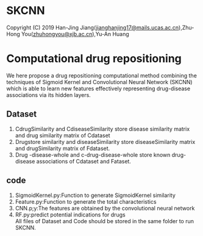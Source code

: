 
SKCNN
====
Copyright (C) 2019 Han-Jing Jiang(jianghanjing17@mails.ucas.ac.cn),Zhu-Hong You(zhuhongyou@xjb.ac.cn),Yu-An Huang


Computational drug repositioning
===

We here propose a drug repositioning computational method combining the techniques of Sigmoid Kernel and Convolutional Neural Network (SKCNN) which is able to learn new features effectively representing drug-disease associations via its hidden layers.

Dataset</br>
--
1. CdrugSimilarity and CdiseaseSimilarity store disease similarity matrix and drug similarity matrix of Cdataset</br>
2. Drugstore similarity and diseaseSimilarity store diseaseSimilarity matrix and drugSimilarity matrix of Fdataset.</br>
3. Drug -disease-whole and c-drug-disease-whole store known drug-disease associations of Cdataset and Fataset.</br>


code</br>
--

1. SigmoidKernel.py:Function to generate SigmoidKernel similarity</br>
2. Feature.py:Function to generate the total characteristics</br>
3. CNN.p;y:The features are obtained by the convolutional neural network</br>
4. RF.py:predict potential indications for drugs</br>
   All files of Dataset and Code should be stored in the same folder to run SKCNN.
